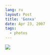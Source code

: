 ```yaml
---
lang: ru
layout: Post
title: 'Белка'
date: Apr 23, 2007
tags:
  - photos
---
```


![](http://wow.sapegin.me/0x0k190L0W1R/Sapegin-Artem-20D-2007-04-21-303-0373.jpg)
